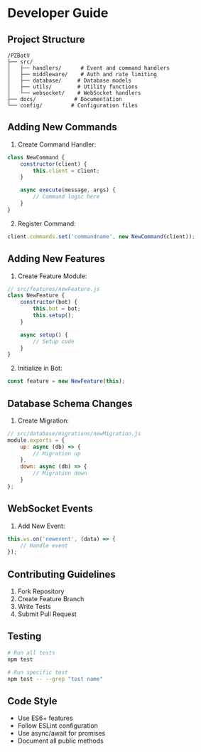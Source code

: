 # Developer Guide

## Project Structure
```
/PZBotV
├── src/
│   ├── handlers/      # Event and command handlers
│   ├── middleware/    # Auth and rate limiting
│   ├── database/     # Database models
│   ├── utils/        # Utility functions
│   └── websocket/    # WebSocket handlers
├── docs/            # Documentation
└── config/         # Configuration files
```

## Adding New Commands

1. Create Command Handler:
```javascript
class NewCommand {
    constructor(client) {
        this.client = client;
    }

    async execute(message, args) {
        // Command logic here
    }
}
```

2. Register Command:
```javascript
client.commands.set('commandname', new NewCommand(client));
```

## Adding New Features

1. Create Feature Module:
```javascript
// src/features/newFeature.js
class NewFeature {
    constructor(bot) {
        this.bot = bot;
        this.setup();
    }

    async setup() {
        // Setup code
    }
}
```

2. Initialize in Bot:
```javascript
const feature = new NewFeature(this);
```

## Database Schema Changes

1. Create Migration:
```javascript
// src/database/migrations/newMigration.js
module.exports = {
    up: async (db) => {
        // Migration up
    },
    down: async (db) => {
        // Migration down
    }
};
```

## WebSocket Events

1. Add New Event:
```javascript
this.ws.on('newevent', (data) => {
    // Handle event
});
```

## Contributing Guidelines

1. Fork Repository
2. Create Feature Branch
3. Write Tests
4. Submit Pull Request

## Testing
```bash
# Run all tests
npm test

# Run specific test
npm test -- --grep "test name"
```

## Code Style
- Use ES6+ features
- Follow ESLint configuration
- Use async/await for promises
- Document all public methods
